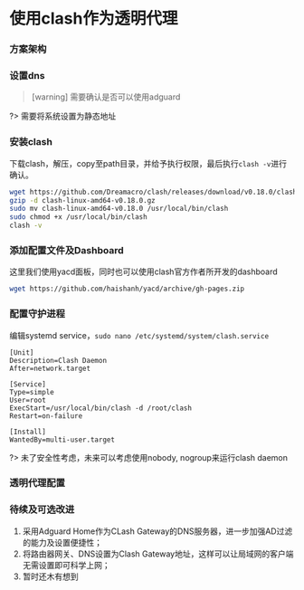 # 使用clash作为透明代理


### 方案架构

### 设置dns

> [warning]
> 需要确认是否可以使用adguard

?> 需要将系统设置为静态地址

### 安装clash

下载clash，解压，copy至path目录，并给予执行权限，最后执行`clash -v`进行确认。

```bash
wget https://github.com/Dreamacro/clash/releases/download/v0.18.0/clash-linux-amd64-v0.18.0.gz
gzip -d clash-linux-amd64-v0.18.0.gz
sudo mv clash-linux-amd64-v0.18.0 /usr/local/bin/clash
sudo chmod +x /usr/local/bin/clash
clash -v
```



### 添加配置文件及Dashboard

这里我们使用yacd面板，同时也可以使用clash官方作者所开发的dashboard

```bash
wget https://github.com/haishanh/yacd/archive/gh-pages.zip
```

### 配置守护进程

编辑systemd service，`sudo nano /etc/systemd/system/clash.service`

```
[Unit]
Description=Clash Daemon
After=network.target

[Service]
Type=simple
User=root
ExecStart=/usr/local/bin/clash -d /root/clash
Restart=on-failure

[Install]
WantedBy=multi-user.target
```

?> 未了安全性考虑，未来可以考虑使用nobody, nogroup来运行clash daemon

### 透明代理配置

### 待续及可选改进

1. 采用Adguard Home作为CLash Gateway的DNS服务器，进一步加强AD过滤的能力及设置便捷性；
2. 将路由器网关、DNS设置为Clash Gateway地址，这样可以让局域网的客户端无需设置即可科学上网；
3. 暂时还木有想到